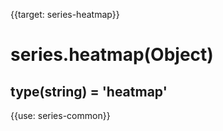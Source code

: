 
{{target: series-heatmap}}

# series.heatmap(Object)

## type(string) = 'heatmap'

{{use: series-common}}
    